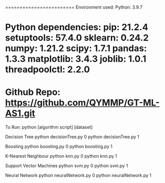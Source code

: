 ========================
Environment used:
       Python: 3.9.7

Python dependencies:
          pip: 21.2.4
   setuptools: 57.4.0
      sklearn: 0.24.2
        numpy: 1.21.2
        scipy: 1.7.1
       pandas: 1.3.3
   matplotlib: 3.4.3
       joblib: 1.0.1
threadpoolctl: 2.2.0
=======================
Github Repo:
https://github.com/QYMMP/GT-ML-AS1.git
=======================
To Run: 
python [algorithm script] [dataset]

Decision Tree
python decisionTree.py 0
python decisionTree.py 1

Boosting
python boosting.py 0
python boosting.py 1

K-Nearest Neighbour
python knn.py 0
python knn.py 1

Support Vector Machines
python svm.py 0
python svm.py 1

Neural Network
python neuralNetwork.py 0
python neuralNetwork.py 1
